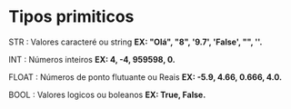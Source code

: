 # Tipos primiticos
STR : Valores caracteré ou string **EX: "Olá", "8", '9.7', 'False', "", ''.**

INT : Números inteiros **EX: 4, -4, 959598, 0.**

FLOAT : Números de ponto flutuante ou Reais **EX: -5.9, 4.66, 0.666, 4.0.**

BOOL : Valores logicos ou boleanos **EX: True, False.**
